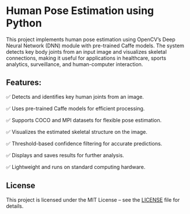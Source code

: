 # Human Pose Estimation using Python
This project implements human pose estimation using OpenCV’s Deep Neural Network (DNN) module with pre-trained Caffe models. The system detects key body joints from an input image and visualizes skeletal connections, making it useful for applications in healthcare, sports analytics, surveillance, and human-computer interaction.

## Features:

✅ Detects and identifies key human joints from an image.

✅ Uses pre-trained Caffe models for efficient processing.


✅ Supports COCO and MPI datasets for flexible pose estimation.


✅ Visualizes the estimated skeletal structure on the image.


✅ Threshold-based confidence filtering for accurate predictions.


✅ Displays and saves results for further analysis.


✅ Lightweight and runs on standard computing hardware.

## License  
This project is licensed under the MIT License – see the [LICENSE](LICENSE) file for details.





